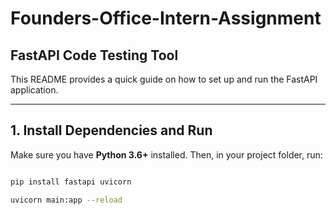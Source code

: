 # Founders-Office-Intern-Assignment

## FastAPI Code Testing Tool

This README provides a quick guide on how to set up and run the FastAPI application.

---

## 1. Install Dependencies and Run

Make sure you have **Python 3.6+** installed. Then, in your project folder, run:

```bash

pip install fastapi uvicorn

uvicorn main:app --reload
